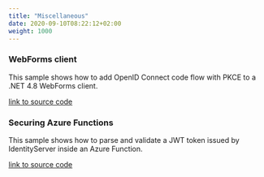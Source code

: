 ```yaml
---
title: "Miscellaneous"
date: 2020-09-10T08:22:12+02:00
weight: 1000
---
```


### WebForms client
This sample shows how to add OpenID Connect code flow with PKCE to a .NET 4.8 WebForms client.

[link to source code](https://github.com/DuendeSoftware/Samples/tree/main/various/WebFormsOidcClient)

### Securing Azure Functions
This sample shows how to parse and validate a JWT token issued by IdentityServer inside an Azure Function.

[link to source code](https://github.com/DuendeSoftware/Samples/tree/main/various/JwtSecuredAzureFunction)